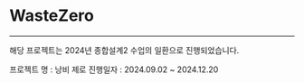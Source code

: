 # WasteZero
---
해당 프로젝트는 2024년 종합설계2 수업의 일환으로 진행되었습니다.

프로젝트 명 : 낭비 제로
진행일자 : 2024.09.02 ~ 2024.12.20

